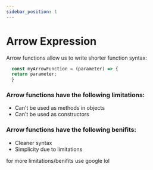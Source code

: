 ```yaml
---
sidebar_position: 1
---
```


# Arrow Expression

Arrow functions allow us to write shorter function syntax:

```javascript
  const myArrowFunction = (parameter) => {
  return parameter;
  }
```

### Arrow functions have the following limitations:

- Can't be used as methods in objects
- Can't be used as constructors

### Arrow functions have the following benifits:

- Cleaner syntax
- Simplicity due to limitations

for more limitations/benifits use google lol

